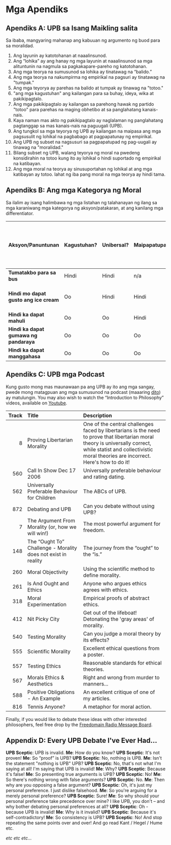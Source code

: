 # Mga Apendiks

## Apendiks A: UPB sa Isang Maikling salita

Sa ibaba, mangyaring mahanap ang kabuuan ng argumento ng buod para sa moralidad.

1. Ang layunin ay katotohanan at naaalinsunod.
2. Ang “lohika” ay ang hanay ng mga layunin at naaalinsunod sa mga alituntunin na nagmula sa pagkakapare-pareho ng katotohanan.
3. Ang mga teorya na sumusunod sa lohika ay tinatawag na “balido.”
4. Ang mga teorya na nakumpirma ng empirikal na pagsuri ay tinatawag na "tumpak."
5. Ang mga teyorya ay parehas na balido at tumpak ay tinawag na "totoo."
6. "ang mga kagustuhan" ang kailangan para sa buhay, ideya, wika at pakikipagtalo.
7. Ang mga pakikipagtalo ay kailangan sa parehong hawak ng partido "totoo" para parehas na maging obhetibo at sa panglahatang kanais-nais.
8. Kaya naman mas akto ng pakikipagtalo ay naglalaman ng panglahatang pagtanggap sa mas kanais-nais na paguugali (UPB).
9. Ang tungkol sa mga teyorya ng UPB ay kailangan na maipasa ang mga pagsusulit ng lohikal na pagbabago at pagpapatunay ng empirikal.
10. Ang UPB ng subset na nagsusuri sa pagpapatupad ng pag-uugali ay tinawag na "moralidad."
11. Bilang subset ng UPB, walang teyorya ng moral na pwedeng konsidirahin na totoo kung ito ay lohikal o hindi suportado ng empirikal na katibayan.
12. Ang mga moral na teorya ay sinusuportahan ng lohikal at ang mga katibayan ay totoo. lahat ng iba pang moral na mga teorya ay hindi tama.

## Apendiks B: Ang mga Kategorya ng Moral

Sa ilalim ay isang halimbawa ng mga listahan ng talahanayan ng ilang sa mga karaniwang mga kategorya ng aksyon/patakaran, at ang kanilang mga differentiator.

| Aksyon/Panuntunan                      | Kagustuhan? | Unibersal? | Maipapatupad? | Ang aksyon ang kinakailangan sa pagsisimula ng panig ng biktima? | Maaari bang iwasan ang mga lumalabag? | Moral na Kategorya                       |
| -------------------------------------- | ----------- | ---------- | ------------- | ---------------------------------------------------------------- | ------------------------------------- | ---------------------------------------- |
| **Tumatakbo para sa bus**              | Hindi       | Hindi      | n/a           | n/a                                                              | n/a                                   | Walang pinapanigan                       |
| **Hindi mo dapat gusto ang ice cream** | Oo          | Hindi      | Hindi         | n/a                                                              | n/a                                   | Walang pinapanigan (sariling kagustuhan) |
| **Hindi ka dapat mahuli**              | Oo          | Oo         | Hindi         | Hindi                                                            | Oo                                    | APA                                      |
| **Hindi ka dapat gumawa ng pandaraya** | Oo          | Oo         | Oo            | Oo                                                               | Oo                                    | Mabuti                                   |
| **Hindi ka dapat manggahasa**          | Oo          | Oo         | Oo            | Hindi                                                            | Hindi                                 | Mabuti                                   |

## Apendiks C: UPB mga Podcast

Kung gusto mong mas maunawaan pa ang UPB ay ito ang mga sangay, pwede mong matagpuan ang mga sumusunod na podcast (maaaring [dito](www.freedomainradio.com)) ay matulungin. You may also wish to watch the “Introduction to Philosophy” videos, available on [Youtube](www.youtube.com/freedomainradio).

| Track | Title                                                         | Description                                                                                                                                                                                                        |
| -----:|:------------------------------------------------------------- |:------------------------------------------------------------------------------------------------------------------------------------------------------------------------------------------------------------------ |
|     8 | Proving Libertarian Morality                                  | One of the central challenges faced by libertarians is the need to prove that libertarian moral theory is universally correct, while statist and collectivistic moral theories are incorrect. Here's how to do it! |
|   560 | Call In Show Dec 17 2006                                      | Universally preferable behaviour and rating dating.                                                                                                                                                                |
|   562 | Universally Preferable Behaviour for Children                 | The ABCs of UPB.                                                                                                                                                                                                   |
|   872 | Debating and UPB                                              | Can you debate without using UPB?                                                                                                                                                                                  |
|     7 | The Argument From Morality (or, how we will win!)             | The most powerful argument for freedom.                                                                                                                                                                            |
|   148 | The “Ought To” Challenge - Morality does not exist in reality | The journey from the “ought” to the “is.”                                                                                                                                                                          |
|   260 | Moral Objectivity                                             | Using the scientific method to define morality.                                                                                                                                                                    |
|   261 | Is And Ought and Ethics                                       | Anyone who argues ethics agrees with ethics.                                                                                                                                                                       |
|   318 | Moral Experimentation                                         | Empirical proofs of abstract ethics.                                                                                                                                                                               |
|   412 | Nit Picky City                                                | Get out of the lifeboat! Detonating the 'gray areas' of morality.                                                                                                                                                  |
|   540 | Testing Morality                                              | Can you judge a moral theory by its effects?                                                                                                                                                                       |
|   555 | Scientific Morality                                           | Excellent ethical questions from a poster.                                                                                                                                                                         |
|   557 | Testing Ethics                                                | Reasonable standards for ethical theories.                                                                                                                                                                         |
|   567 | Morals Ethics & Aesthetics                                    | Right and wrong from murder to manners...                                                                                                                                                                          |
|   588 | Positive Obligations - An Example                             | An excellent critique of one of my articles.                                                                                                                                                                       |
|   816 | Tennis Anyone?                                                | A metaphor for moral action.                                                                                                                                                                                       |

Finally, if you would like to debate these ideas with other interested philosophers, feel free drop by the [Freedomain Radio Message Board](www.freedomainradio.com/board).

## Appendix D: Every UPB Debate I've Ever Had...

**UPB Sceptic**: UPB is invalid. **Me**: How do you know? **UPB Sceptic**: It's not proven! **Me**: So “proof” is UPB? **UPB Sceptic**: No, nothing is UPB. **Me**: Isn't the statement "nothing is UPB" UPB? **UPB Sceptic**: No, that's not what I'm saying at all! I'm saying that UPB is invalid! **Me**: Why? **UPB Sceptic**: Because it's false! **Me**: So presenting true arguments is UPB? **UPB Sceptic**: No! **Me**: So there's nothing wrong with false arguments? **UPB Sceptic**: No. **Me**: Then why are you opposing a false argument? **UPB Sceptic**: Oh, it's just my personal preference. I just dislike falsehood. **Me**: So you're arguing for a merely personal preference? **UPB Sceptic**: Sure! **Me**: So why should your personal preference take precedence over mine? I like UPB, you don't – and why bother debating personal preferences at all? **UPB Sceptic**: Oh - because UPB is invalid! **Me**: Why is it invalid? **UPB Sceptic**: Because it's self-contradictory! **Me**: So consistency is UPB? **UPB Sceptic**: No! And stop repeating the same points over and over! And go read Kant / Hegel / Hume etc.

*etc etc etc...*